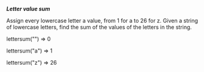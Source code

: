 ***Letter value sum***

Assign every lowercase letter a value, from 1 for a to 26 for z. Given a string of lowercase letters, find the sum of the values of the letters in the string.

lettersum("") => 0

lettersum("a") => 1

lettersum("z") => 26